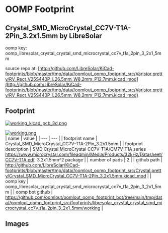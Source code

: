 # OOMP Footprint  
## Crystal_SMD_MicroCrystal_CC7V-T1A-2Pin_3.2x1.5mm  by LibreSolar  
  
oomp key: oomp_libresolar_crystal_crystal_smd_microcrystal_cc7v_t1a_2pin_3_2x1_5mm  
  
source repo at: [http://github.com/LibreSolar/KiCad-footprints/blob/master/tmp/data//oomlout_oomp_footprint_src/Varistor.pretty/RV_Rect_V25S440P_L26.5mm_W8.2mm_P12.7mm.kicad_mod](http://github.com/LibreSolar/KiCad-footprints/blob/master/tmp/data//oomlout_oomp_footprint_src/Varistor.pretty/RV_Rect_V25S440P_L26.5mm_W8.2mm_P12.7mm.kicad_mod)  
## Footprint  
  
[![working_kicad_pcb_3d.png](working_kicad_pcb_3d_600.png)](working_kicad_pcb_3d.png)  
  
[![working.png](working_600.png)](working.png)  
| name | value | 
| --- | --- | 
| footprint name | Crystal_SMD_MicroCrystal_CC7V-T1A-2Pin_3.2x1.5mm | 
| footprint description | SMD Crystal MicroCrystal CC7V-T1A/CM7V-T1A series https://www.microcrystal.com/fileadmin/Media/Products/32kHz/Datasheet/CC7V-T1A.pdf, 3.2x1.5mm^2 package | 
| number of pads | 2 | 
| github path | http://github.com/LibreSolar/KiCad-footprints/blob/master/tmp/data//oomlout_oomp_footprint_src/Crystal.pretty/Crystal_SMD_MicroCrystal_CC7V-T1A-2Pin_3.2x1.5mm.kicad_mod | 
| oomp key | oomp_libresolar_crystal_crystal_smd_microcrystal_cc7v_t1a_2pin_3_2x1_5mm | 
| oomp bot github | https://github.com/oomlout/oomlout_oomp_footprint_bot/tree/main/tmp/data//oomlout_oomp_footprint_src/footprints/libresolar_crystal_crystal_smd_microcrystal_cc7v_t1a_2pin_3_2x1_5mm/working | 
## Images  
